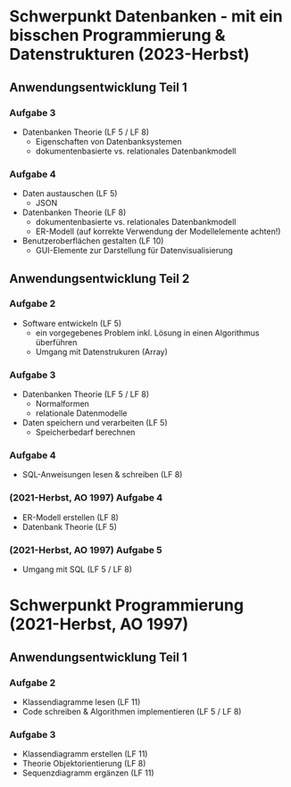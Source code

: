 # Schwerpunkt Datenbanken - mit ein bisschen Programmierung & Datenstrukturen (2023-Herbst)
## Anwendungsentwicklung Teil 1
### Aufgabe 3
* Datenbanken Theorie (LF 5 / LF 8)
	* Eigenschaften von Datenbanksystemen
	* dokumentenbasierte vs. relationales Datenbankmodell

### Aufgabe 4
* Daten austauschen (LF 5)
	* JSON
* Datenbanken Theorie (LF 8)
	* dokumentenbasierte vs. relationales Datenbankmodell
	* ER-Modell (auf korrekte Verwendung der Modellelemente achten!)
* Benutzeroberflächen gestalten (LF 10)
	* GUI-Elemente zur Darstellung für Datenvisualisierung

## Anwendungsentwicklung Teil 2

### Aufgabe 2
* Software entwickeln (LF 5)
	* ein vorgegebenes Problem inkl. Lösung in einen Algorithmus überführen
	* Umgang mit Datenstrukuren (Array)

### Aufgabe 3
* Datenbanken Theorie (LF 5 / LF 8)
	* Normalformen
	* relationale Datenmodelle
* Daten speichern und verarbeiten (LF 5)
	* Speicherbedarf berechnen

### Aufgabe 4
* SQL-Anweisungen lesen & schreiben (LF 8)

### (2021-Herbst, AO 1997) Aufgabe 4
- ER-Modell erstellen (LF 8)
- Datenbank Theorie (LF 5)

### (2021-Herbst, AO 1997) Aufgabe 5
* Umgang mit SQL (LF 5 / LF 8)
# Schwerpunkt Programmierung (2021-Herbst, AO 1997)

## Anwendungsentwicklung Teil 1

### Aufgabe 2
- Klassendiagramme lesen (LF 11)
- Code schreiben & Algorithmen implementieren (LF 5 / LF 8)

### Aufgabe 3
- Klassendiagramm erstellen (LF 11)
- Theorie Objektorientierung (LF 8)
- Sequenzdiagramm ergänzen (LF 11)